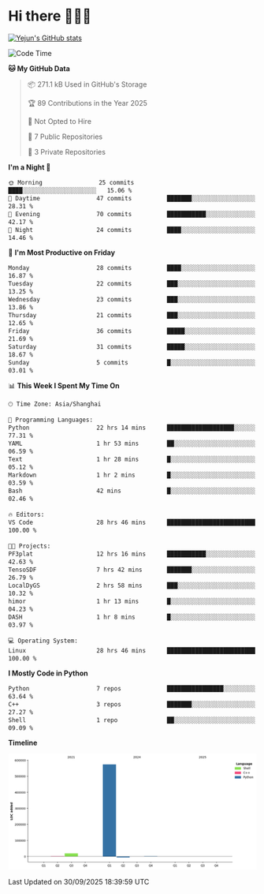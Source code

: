 # Hi there 👋👋👋


<!-- <img height="195px" src="https://github-readme-stats.vercel.app/api?username=yejun688&count_private=true&show_icons=true&hide_rank=true&title_color=0969da&bg_color=ffffff00&text_color=57606a&disable_animations=true"><img height="195px" src="https://github-readme-stats.vercel.app/api/top-langs?username=yejun688&layout=compact&title_color=0969da&bg_color=ffffff00&text_color=57606a"> -->

[![Yejun's GitHub stats](https://github-readme-stats.vercel.app/api?username=yejun688)](https://github.com/yejun688/github-readme-stats)

<!---
yejun688/yejun688 is a ✨ special ✨ repository because its `README.md` (this file) appears on your GitHub profile.
You can click the Preview link to take a look at your changes.
--->

<!--START_SECTION:waka-->
![Code Time](http://img.shields.io/badge/Code%20Time-1%2C709%20hrs%2059%20mins-blue)

**🐱 My GitHub Data** 

> 📦 271.1 kB Used in GitHub's Storage 
 > 
> 🏆 89 Contributions in the Year 2025
 > 
> 🚫 Not Opted to Hire
 > 
> 📜 7 Public Repositories 
 > 
> 🔑 3 Private Repositories 
 > 
**I'm a Night 🦉** 

```text
🌞 Morning                25 commits          ████░░░░░░░░░░░░░░░░░░░░░   15.06 % 
🌆 Daytime                47 commits          ███████░░░░░░░░░░░░░░░░░░   28.31 % 
🌃 Evening                70 commits          ███████████░░░░░░░░░░░░░░   42.17 % 
🌙 Night                  24 commits          ████░░░░░░░░░░░░░░░░░░░░░   14.46 % 
```
📅 **I'm Most Productive on Friday** 

```text
Monday                   28 commits          ████░░░░░░░░░░░░░░░░░░░░░   16.87 % 
Tuesday                  22 commits          ███░░░░░░░░░░░░░░░░░░░░░░   13.25 % 
Wednesday                23 commits          ███░░░░░░░░░░░░░░░░░░░░░░   13.86 % 
Thursday                 21 commits          ███░░░░░░░░░░░░░░░░░░░░░░   12.65 % 
Friday                   36 commits          █████░░░░░░░░░░░░░░░░░░░░   21.69 % 
Saturday                 31 commits          █████░░░░░░░░░░░░░░░░░░░░   18.67 % 
Sunday                   5 commits           █░░░░░░░░░░░░░░░░░░░░░░░░   03.01 % 
```


📊 **This Week I Spent My Time On** 

```text
🕑︎ Time Zone: Asia/Shanghai

💬 Programming Languages: 
Python                   22 hrs 14 mins      ███████████████████░░░░░░   77.31 % 
YAML                     1 hr 53 mins        ██░░░░░░░░░░░░░░░░░░░░░░░   06.59 % 
Text                     1 hr 28 mins        █░░░░░░░░░░░░░░░░░░░░░░░░   05.12 % 
Markdown                 1 hr 2 mins         █░░░░░░░░░░░░░░░░░░░░░░░░   03.59 % 
Bash                     42 mins             █░░░░░░░░░░░░░░░░░░░░░░░░   02.46 % 

🔥 Editors: 
VS Code                  28 hrs 46 mins      █████████████████████████   100.00 % 

🐱‍💻 Projects: 
PF3plat                  12 hrs 16 mins      ███████████░░░░░░░░░░░░░░   42.63 % 
TensoSDF                 7 hrs 42 mins       ███████░░░░░░░░░░░░░░░░░░   26.79 % 
LocalDyGS                2 hrs 58 mins       ███░░░░░░░░░░░░░░░░░░░░░░   10.32 % 
himor                    1 hr 13 mins        █░░░░░░░░░░░░░░░░░░░░░░░░   04.23 % 
DASH                     1 hr 8 mins         █░░░░░░░░░░░░░░░░░░░░░░░░   03.97 % 

💻 Operating System: 
Linux                    28 hrs 46 mins      █████████████████████████   100.00 % 
```

**I Mostly Code in Python** 

```text
Python                   7 repos             ████████████████░░░░░░░░░   63.64 % 
C++                      3 repos             ███████░░░░░░░░░░░░░░░░░░   27.27 % 
Shell                    1 repo              ██░░░░░░░░░░░░░░░░░░░░░░░   09.09 % 
```



**Timeline**

![Lines of Code chart](https://raw.githubusercontent.com/yejun688/yejun688/main/assets/bar_graph.png)


 Last Updated on 30/09/2025 18:39:59 UTC
<!--END_SECTION:waka-->
